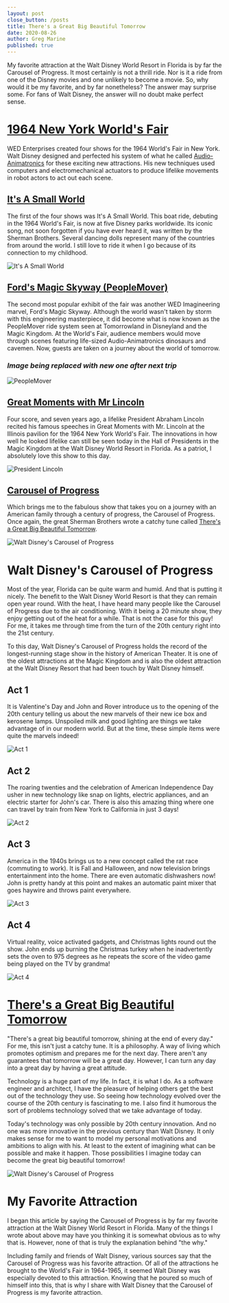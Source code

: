 ```yaml
---
layout: post
close_button: /posts
title: There's a Great Big Beautiful Tomorrow
date: 2020-08-26
author: Greg Marine
published: true
---
```


My favorite attraction at the Walt Disney World Resort in Florida is by far the Carousel of Progress. It most certainly is not a thrill ride. Nor is it a ride from one of the Disney movies and one unlikely to become a movie. So, why would it be my favorite, and by far nonetheless? The answer may surprise some. For fans of Walt Disney, the answer will no doubt make perfect sense.

<!--more-->

# [1964 New York World's Fair](https://en.wikipedia.org/wiki/1964_New_York_World%27s_Fair#Disney_influence)

WED Enterprises created four shows for the 1964 World's Fair in New York. Walt Disney designed and perfected his system of what he called [Audio-Animatronics](https://www.magicalkingdoms.com/blog/2008/07/08/the-history-of-disneys-audio-animatronics/) for these exciting new attractions. His new techniques used computers and electromechanical actuators to produce lifelike movements in robot actors to act out each scene.

## [It's A Small World](https://disneyworld.disney.go.com/attractions/magic-kingdom/its-a-small-world/)

The first of the four shows was It's A Small World. This boat ride, debuting in the 1964 World's Fair, is now at five Disney parks worldwide. Its iconic song, not soon forgotten if you have ever heard it, was written by the Sherman Brothers. Several dancing dolls represent many of the countries from around the world. I still love to ride it when I go because of its connection to my childhood.

![It's A Small World](/assets/img/collections/posts/great-big-beautiful-tomorrow/great-big-beautiful-tomorrow-1.jpg "It's A Small World")

## [Ford's Magic Skyway (PeopleMover)](https://disneyworld.disney.go.com/attractions/magic-kingdom/tomorrowland-transit-authority-peoplemover/)

The second most popular exhibit of the fair was another WED Imagineering marvel, Ford's Magic Skyway. Although the world wasn't taken by storm with this engineering masterpiece, it did become what is now known as the PeopleMover ride system seen at Tomorrowland in Disneyland and the Magic Kingdom. At the World's Fair, audience members would move through scenes featuring life-sized Audio-Animatronics dinosaurs and cavemen. Now, guests are taken on a journey about the world of tomorrow.

### _Image being replaced with new one after next trip_
![PeopleMover](/assets/img/collections/posts/great-big-beautiful-tomorrow/great-big-beautiful-tomorrow-2.jpg "PeopleMover")

## [Great Moments with Mr Lincoln](https://disneyworld.disney.go.com/attractions/magic-kingdom/hall-of-presidents/)

Four score, and seven years ago, a lifelike President Abraham Lincoln recited his famous speeches in Great Moments with Mr. Lincoln at the Illinois pavilion for the 1964 New York World's Fair. The innovations in how well he looked lifelike can still be seen today in the Hall of Presidents in the Magic Kingdom at the Walt Disney World Resort in Florida. As a patriot, I absolutely love this show to this day.

![President Lincoln](/assets/img/collections/posts/great-big-beautiful-tomorrow/great-big-beautiful-tomorrow-3.jpg "President Lincoln")

## [Carousel of Progress](https://disneyworld.disney.go.com/attractions/magic-kingdom/walt-disney-carousel-of-progress/)

Which brings me to the fabulous show that takes you on a journey with an American family through a century of progress, the Carousel of Progress. Once again, the great Sherman Brothers wrote a catchy tune called [There's a Great Big Beautiful Tomorrow](https://en.wikipedia.org/wiki/There%27s_a_Great_Big_Beautiful_Tomorrow).

![Walt Disney's Carousel of Progress](/assets/img/collections/posts/great-big-beautiful-tomorrow/great-big-beautiful-tomorrow-4.jpg "Walt Disney's Carousel of Progress")

# Walt Disney's Carousel of Progress

Most of the year, Florida can be quite warm and humid. And that is putting it nicely. The benefit to the Walt Disney World Resort is that they can remain open year round. With the heat, I have heard many people like the Carousel of Progress due to the air conditioning. With it being a 20 minute show, they enjoy getting out of the heat for a while. That is not the case for this guy! For me, it takes me through time from the turn of the 20th century right into the 21st century.

To this day, Walt Disney's Carousel of Progress holds the record of the longest-running stage show in the history of American Theater. It is one of the oldest attractions at the Magic Kingdom and is also the oldest attraction at the Walt Disney Resort that had been touch by Walt Disney himself.

## Act 1

It is Valentine's Day and John and Rover introduce us to the opening of the 20th century telling us about the new marvels of their new ice box and kerosene lamps. Unspoiled milk and good lighting are things we take advantage of in our modern world. But at the time, these simple items were quite the marvels indeed!

![Act 1](/assets/img/collections/posts/great-big-beautiful-tomorrow/great-big-beautiful-tomorrow-5.jpg "Act 1")

## Act 2

The roaring twenties and the celebration of American Independence Day usher in new technology like snap on lights, electric appliances, and an electric starter for John's car. There is also this amazing thing where one can travel by train from New York to California in just 3 days!

![Act 2](/assets/img/collections/posts/great-big-beautiful-tomorrow/great-big-beautiful-tomorrow-6.jpg "Act 2")

## Act 3

America in the 1940s brings us to a new concept called the rat race (commuting to work). It is Fall and Halloween, and now television brings entertainment into the home. There are even automatic dishwashers now! John is pretty handy at this point and makes an automatic paint mixer that goes haywire and throws paint everywhere.

![Act 3](/assets/img/collections/posts/great-big-beautiful-tomorrow/great-big-beautiful-tomorrow-7.jpg "Act 3")

## Act 4

Virtual reality, voice activated gadgets, and Christmas lights round out the show. John ends up burning the Christmas turkey when he inadvertently sets the oven to 975 degrees as he repeats the score of the video game being played on the TV by grandma!

![Act 4](/assets/img/collections/posts/great-big-beautiful-tomorrow/great-big-beautiful-tomorrow-8.jpg "Act 4")

# [There's a Great Big Beautiful Tomorrow](https://en.wikipedia.org/wiki/There%27s_a_Great_Big_Beautiful_Tomorrow)

"There's a great big beautiful tomorrow, shining at the end of every day." For me, this isn't just a catchy tune. It is a philosophy. A way of living which promotes optimism and prepares me for the next day. There aren't any guarantees that tomorrow will be a great day. However, I can turn any day into a great day by having a great attitude.

Technology is a huge part of my life. In fact, it is what I do. As a software engineer and architect, I have the pleasure of helping others get the best out of the technology they use. So seeing how technology evolved over the course of the 20th century is fascinating to me. I also find it humorous the sort of problems technology solved that we take advantage of today.

Today's technology was only possible by 20th century innovation. And no one was more innovative in the previous century than Walt Disney. It only makes sense for me to want to model my personal motivations and ambitions to align with his. At least to the extent of imagining what can be possible and make it happen. Those possibilities I imagine today can become the great big beautiful tomorrow!

![Walt Disney's Carousel of Progress](/assets/img/collections/posts/great-big-beautiful-tomorrow/great-big-beautiful-tomorrow-9.jpg "Walt Disney's Carousel of Progress")

# My Favorite Attraction

I began this article by saying the Carousel of Progress is by far my favorite attraction at the Walt Disney World Resort in Florida. Many of the things I wrote about above may have you thinking it is somewhat obvious as to why that is. However, none of that is truly the explanation behind "the why."

Including family and friends of Walt Disney, various sources say that the Carousel of Progress was his favorite attraction. Of all of the attractions he brought to the World's Fair in 1964-1965, it seemed Walt Disney was especially devoted to this attraction. Knowing that he poured so much of himself into this, that is why I share with Walt Disney that the Carousel of Progress is my favorite attraction.